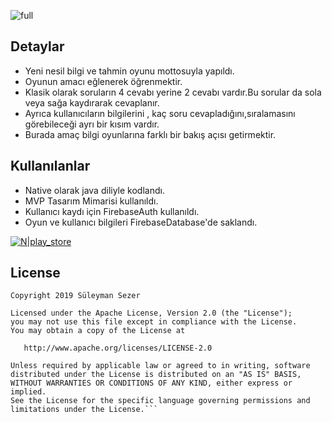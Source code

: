 
![full](https://user-images.githubusercontent.com/25854605/56577730-6e544780-65d4-11e9-87c3-bc14142c2fc6.jpg)

## Detaylar
- Yeni nesil bilgi ve tahmin oyunu mottosuyla yapıldı.
- Oyunun amacı eğlenerek öğrenmektir.
- Klasik olarak soruların 4 cevabı yerine 2 cevabı vardır.Bu sorular da sola veya sağa kaydırarak cevaplanır.
- Ayrıca kullanıcıların bilgilerini , kaç soru cevapladığını,sıralamasını görebileceği ayrı bir kısım vardır.
- Burada amaç bilgi oyunlarına farklı bir bakış açısı getirmektir.
## Kullanılanlar
- Native olarak java diliyle kodlandı.
- MVP Tasarım Mimarisi kullanıldı.
- Kullanıcı kaydı için FirebaseAuth kullanıldı.
- Oyun ve kullanıcı bilgileri FirebaseDatabase'de saklandı.

[![N|play_store](https://user-images.githubusercontent.com/25854605/67431801-b12bc200-f5ed-11e9-9475-4ad1202ec2f1.png)](https://play.google.com/store/apps/details?id=com.patronusstudio.kaydirkazan)

## License
```
Copyright 2019 Süleyman Sezer

Licensed under the Apache License, Version 2.0 (the "License");
you may not use this file except in compliance with the License.
You may obtain a copy of the License at

   http://www.apache.org/licenses/LICENSE-2.0

Unless required by applicable law or agreed to in writing, software
distributed under the License is distributed on an "AS IS" BASIS,
WITHOUT WARRANTIES OR CONDITIONS OF ANY KIND, either express or implied.
See the License for the specific language governing permissions and
limitations under the License.```

